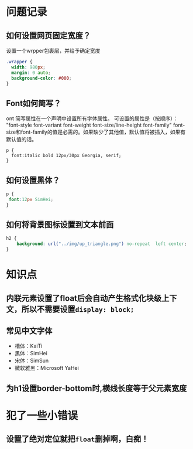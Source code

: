 # 问题记录
## 如何设置网页固定宽度？
设置一个wrpper包裹层，并给予确定宽度
```css
.wrapper {
  width: 980px;
  margin: 0 auto;
  background-color: #000;
}
```
## Font如何简写？
ont 简写属性在一个声明中设置所有字体属性。
可设置的属性是（按顺序）： "font-style font-variant font-weight font-size/line-height font-family"
font-size和font-family的值是必需的。如果缺少了其他值，默认值将被插入，如果有默认值的话。
```
p {
  font:italic bold 12px/30px Georgia, serif;
}
```
## 如何设置黑体？
```css
p {
 font:12px SimHei;
}
```

## 如何将背景图标设置到文本前面
```css
h2 {
    background: url("../img/up_triangle.png") no-repeat  left center;
}

```

# 知识点
## 内联元素设置了float后会自动产生格式化块级上下文，所以不需要设置`display: block;`
## 常见中文字体
- 楷体：KaiTi
- 黑体：SimHei
- 宋体：SimSun
- 微软雅黑：Microsoft YaHei
## 为h1设置border-bottom时,横线长度等于父元素宽度

# 犯了一些小错误
## 设置了绝对定位就把`float`删掉啊，白痴！